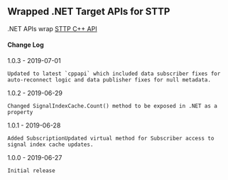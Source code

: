
## Wrapped .NET Target APIs for STTP

.NET APIs wrap [STTP C++ API](https://github.com/sttp/cppapi)

#### Change Log

1.0.3 - 2019-07-01

    Updated to latest `cppapi` which included data subscriber fixes for auto-reconnect logic and data publisher fixes for null metadata.

1.0.2 - 2019-06-29
    
    Changed SignalIndexCache.Count() method to be exposed in .NET as a property

1.0.1 - 2019-06-28

    Added SubscriptionUpdated virtual method for Subscriber access to signal index cache updates.

1.0.0 - 2019-06-27

    Initial release